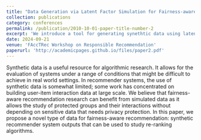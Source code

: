 ```yaml
---
title: "Data Generation via Latent Factor Simulation for Fairness-aware Re-ranking"
collection: publications
category: conferences
permalink: /publication/2010-10-01-paper-title-number-2
excerpt: 'We introduce a tool for generating synethtic data using latent factor simulation drawn from normal distributions in order to support studying recommender systems.'
date: 2024-09-21
venue: 'FAccTRec Workshop on Responsible Recommendation'
paperurl: 'http://academicpages.github.io/files/paper2.pdf'
---
```


Synthetic data is a useful resource for algorithmic research. It allows for the evaluation of systems under a range of conditions that might be difficult to achieve in real world settings. In recommender systems, the use of synthetic data is somewhat limited; some work has concentrated on building user-item interaction data at large scale. We believe that fairness-aware recommendation research can benefit from simulated data as it allows the study of protected groups and their interactions without depending on sensitive data that needs privacy protection. In this paper, we propose a novel type of data for fairness-aware recommendation: synthetic recommender system outputs that can be used to study re-ranking algorithms.